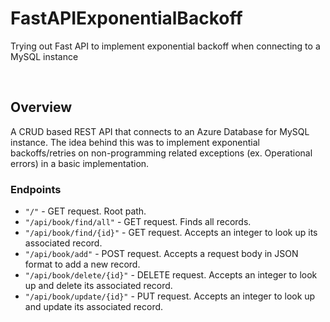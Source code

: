 # FastAPIExponentialBackoff
Trying out Fast API to implement exponential backoff when connecting to a MySQL instance

<br>

## Overview
A CRUD based REST API that connects to an Azure Database for MySQL instance. The idea behind this was to implement exponential backoffs/retries on non-programming related exceptions (ex. Operational errors) in a basic implementation.

### Endpoints
- `"/"` - GET request. Root path.
- `"/api/book/find/all"` - GET request. Finds all records.
- `"/api/book/find/{id}"` - GET request. Accepts an integer to look up its associated record.
- `"/api/book/add"` - POST request. Accepts a request body in JSON format to add a new record.
- `"/api/book/delete/{id}"` - DELETE request. Accepts an integer to look up and delete its associated record.
- `"/api/book/update/{id}"` - PUT request. Accepts an integer to look up and update its associated record.
